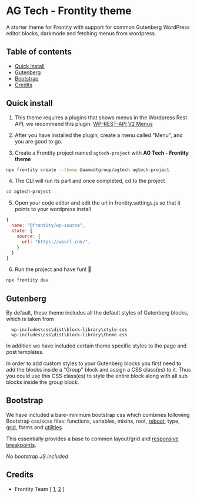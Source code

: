 # AG Tech - Frontity theme

A starter theme for Frontity with support for common Gutenberg WordPress editor blocks, darkmode and fetching menus from wordpress. 

## Table of contents

<!-- toc -->

- [Quick install](#quick-install)
- [Gutenberg](#gutenberg)
- [Bootstrap](#bootstrap)
- [Credits](#credits)


<!-- tocstop -->

## Quick install

1. This theme requires a plugins that shows menus in the Wordpress Rest API, we recommend this plugin:
[WP-REST-API V2 Menus](https://wordpress.org/plugins/wp-rest-api-v2-menus/)

2. After you have installed the plugin, create a menu called "Menu", and you are good to go.


3. Create a Frontity project named `agtech-project` with **AG Tech - Frontity theme**
 
```sh
npx frontity create --theme @aamodtgroup/agtech agtech-project
```

4.  The CLI will run its part and once completed, cd to the project

```sh
cd agtech-project
```

5. Open your code editor and edit the url in frontity.settings.js so that it points to your wordpress install

```javascript
{
  name: "@frontity/wp-source",
  state: {
    source: {
      url: "https://wpurl.com/",
    }
  }
}
```

6. Run the project and have fun! :tada:

 ```sh
npx frontity dev
```

## Gutenberg

By default, these theme includes all the default styles of Gutenberg blocks, which is taken from  

      wp-includes\css\dist\block-library\style.css
      wp-includes\css\dist\block-library\theme.css

In addition we have included certain theme specific styles to the page and post templates.

In order to add custom styles to your Gutenberg blocks you first need to add the blocks inside a "Group" block and assign a CSS class(es) to it. Thus you could use this CSS class(es) to style the entire block along with all sub blocks inside the group block. 

## Bootstrap

We have included a bare-minimum bootstrap css which combines following Bootstrap css/scss files: functions, variables, mixins, root, [reboot](https://getbootstrap.com/docs/4.0/content/reboot/), type, [grid](https://getbootstrap.com/docs/4.0/layout/grid/), forms and [utilities](https://getbootstrap.com/docs/4.0/utilities/borders/).

This essentially provides a base to common layout/grid and  [responsive breakpoints](https://getbootstrap.com/docs/4.0/layout/overview/#responsive-breakpoints).

_No bootstrap JS included_

## Credits
- Frontity Team [ [1](https://frontity.org/blog/how-to-create-a-react-theme-in-30-minutes/), [2](https://docs.frontity.org/guides/understanding-mars-theme-1) ]